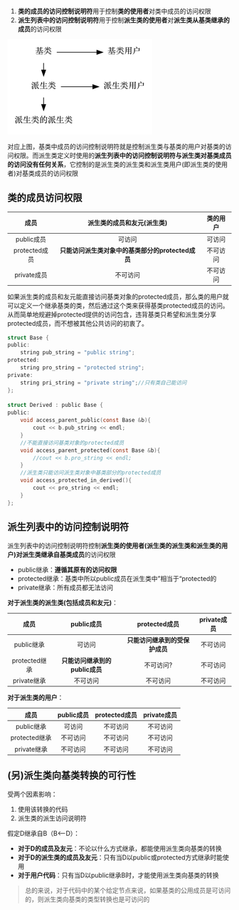 1. **类的成员的访问控制说明符**用于控制**类的使用者**对类中成员的访问权限
2. **派生列表中的访问控制说明符**用于控制**派生类的使用者**对**派生类从基类继承的成员**的访问权限

![](../pic/c++-class-1.png)

对应上图，基类中成员的访问控制说明符就是控制派生类与基类的用户对基类的访问权限。而派生类定义时使用的**派生列表中的访问控制说明符与派生类对基类成员的访问没有任何关系**，它控制的是派生类的派生类和派生类用户(即派生类的使用者)对基类成员的访问权限

## 类的成员访问权限

| 成员 | 派生类的成员和友元(派生类) | 类的用户 |
|:---:|:---:|:---:|
|public成员 | 可访问 | 可访问 |
|protected成员| **只能访问派生类对象中的基类部分的protected成员** | 不可访问 |
|private成员| 不可访问 | 不可访问 |

如果派生类的成员和友元能直接访问基类对象的protected成员，那么类的用户就可以定义一个继承基类的类，然后通过这个类来获得基类protected成员的访问。从而简单地规避掉protected提供的访问包含，违背基类只希望和派生类分享protected成员，而不想被其他公共访问的初衷了。

```c
struct Base {
public:
    string pub_string = "public string";
protected:
    string pro_string = "protected string";
private:
    string pri_string = "private string";//只有类自己能访问
};

struct Derived : public Base {
public:
    void access_parent_public(const Base &b){
        cout << b.pub_string << endl;
    }
    //不能直接访问基类对象的protected成员
    void access_parent_protected(const Base &b){
        //cout << b.pro_string << endl;
    }
    //派生类只能访问派生类对象中基类部分的protected成员
    void access_protected_in_derived(){
        cout << pro_string << endl;
    }
};
```

## 派生列表中的访问控制说明符

派生列表中的访问控制说明符控制**派生类的使用者(派生类的派生类和派生类的用户)**对**派生类继承自基类成员**的访问权限

* public继承：**遵循其原有的访问权限**
* protected继承：基类中所以public成员在派生类中”相当于“protected的
* private继承：所有成员都无法访问

**对于派生类的派生类(包括成员和友元)**：

| 成员 | public成员 | protected成员 | private成员 |
|:---:|:---:|:---:|:---:|
|public继承 | 可访问 | **只能访问继承到的受保护成员** | 不可访问 |
|protected继承 | **只能访问继承到的public成员** | 不可访问? | 不可访问 |
|private继承 | 不可访问 | 不可访问 | 不可访问 |

**对于派生类的用户**：

| 成员 | public成员 | protected成员 | private成员 |
|:---:|:---:|:---:|:---:|
|public继承 | 可访问 | 不可访问 | 不可访问 |
|protected继承 | 不可访问 | 不可访问 | 不可访问 |
|private继承 | 不可访问 | 不可访问 | 不可访问 |


## (另)派生类向基类转换的可行性

受两个因素影响：

1. 使用该转换的代码
2. 派生类的派生访问说明符

假定D继承自B（B<--D）：

* **对于D的成员及友元**：不论以什么方式继承，都能使用派生类向基类的转换
* **对于D的派生类的成员及友元**：只有当D以public或protected方式继承时能使用
* **对于用户代码**：只有当D以public继承B时，才能使用派生类向基类的转换

>总的来说，对于代码中的某个给定节点来说，如果基类的公用成员是可访问的，则派生类向基类的类型转换也是可访问的